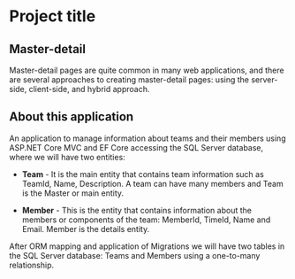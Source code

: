 # Project title

## Master-detail
Master-detail pages are quite common in many web applications, and there are several approaches to creating master-detail pages: using the server-side, client-side, and hybrid approach.

## About this application
An application to manage information about teams and their members using ASP.NET Core MVC and EF Core accessing the SQL Server database, where we will have two entities:

- **Team** - It is the main entity that contains team information such as TeamId, Name, Description. A team can have many members and Team is the Master or main entity.

- **Member** - This is the entity that contains information about the members or components of the team: MemberId, TimeId, Name and Email. Member is the details entity.

After ORM mapping and application of Migrations we will have two tables in the SQL Server database: Teams and Members using a one-to-many relationship.
